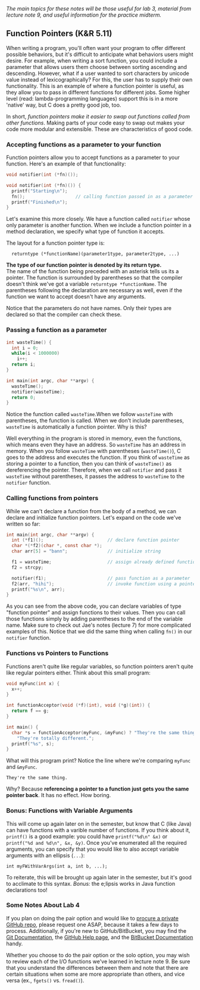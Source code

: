 _The main topics for these notes will be those useful for lab 3, material from
lecture note 9, and useful information for the practice midterm._

## Function Pointers (K&R 5.11) ##
When writing a program, you'll often want your program to offer different 
possible behaviors, but it's difficult to anticipate what behaviors users might 
desire. For example, when writing a sort function, you could include a
parameter that allows users them choose between sorting ascending and descending.
However, what if a user wanted to sort characters by unicode value instead of
lexicographically? For this, the user has to supply their own functionality.
This is an example of where a function pointer is useful, as they allow you to
pass in different functions for different jobs. Some higher level (read:
lambda-programming languages) support this is in a more 'native' way, but C
does a pretty good job, too.

In short, *function pointers make it easier to swap out functions called 
from other functions*. Making parts of your code easy to swap out makes your
code more modular and extensible. These are characteristics of good code.

### Accepting functions as a parameter to your function ###
Function pointers allow you to accept functions as a parameter to your function. 
Here's an example of that functionality:

```c
void notifier(int (*fn)());

void notifier(int (*fn)()) {
  printf("Starting\n");
  fn();                   // calling function passed in as a parameter
  printf("Finished\n");
}
```

Let's examine this more closely. We have a function called `notifier` whose only
parameter is another function. When we include a function pointer in a method
declaration, we specify what type of function it accepts. 

The layout for a function pointer type is:
```
  returntype (*functionName)(parameter1type, parameter2type, ...)
``` 
**The type of our function pointer is denoted by its return type.**  
The name of the function being preceded with an asterisk tells us its a pointer. 
The function is surrounded by parentheses so that the compiler doesn't think 
we've got a variable `returntype *functionName`. The parentheses following the 
declaration are necessary as well, even if the function we want to accept 
doesn't have any arguments. 

Notice that the parameters do not have names. Only their types are declared so 
that the compiler can check these.

### Passing a function as a parameter ###

```c
int wasteTime() {
  int i = 0;
  while(i < 1000000)
    i++;
  return i;
}

int main(int argc, char **argv) {
  wasteTime();
  notifier(wasteTime);
  return 0;
}
```

Notice the function called `wasteTime`.When we follow `wasteTime` with
parentheses, the function is called. When we don't include parentheses,
`wasteTime` is automatically a function pointer. Why is this?

Well everything in the program is stored in memory, even the functions, which
means even they have an address. So `wasteTime` has an address in memory. When
you follow `wasteTime` with parentheses (`wasteTime()`), C goes to the address
and executes the function. If you think of `wasteTime` as storing a pointer to a
function, then you can think of `wasteTime()` as dereferencing the pointer.
Therefore, when we call `notifier` and pass it `wasteTime` without parentheses, it
passes the address to `wasteTime` to the `notifier` function.

### Calling functions from pointers ###
While we can't declare a function from the body of a method, we can declare and
initialize function pointers. Let's expand on the code we've written so far:

```c
int main(int argc, char **argv) {
  int (*f1)();                        // declare function pointer
  char *(*f2)(char *, const char *);
  char arr[5] = "bann";               // initialize string

  f1 = wasteTime;                     // assign already defined function to function pointer
  f2 = strcpy;

  notifier(f1);                       // pass function as a parameter
  f2(arr, "hihi");                    // invoke function using a pointer to it, rather than its actual name, strcpy
  printf("%s\n", arr);
}
```

As you can see from the above code, you can declare variables of type "function
pointer" and assign functions to their values. Then you can call
those functions simply by adding parentheses to the end of the variable name.
Make sure to check out Jae's notes (lecture 7) for more complicated examples of
this. Notice that we did the same thing when calling `fn()` in our `notifier`
function.


### Functions vs Pointers to Functions ###
Functions aren't quite like regular variables, so function pointers aren't quite
like regular pointers either. Think about this small program:

```c
void myFunc(int x) {
  x++; 
}

int functionAcceptor(void (*f)(int), void (*g)(int)) {
  return f == g;
}

int main() {
  char *s = functionAcceptor(myFunc, &myFunc) ? "They're the same thing." :
    "They're totally different.";
  printf("%s", s);
}
```

What will this program print? Notice the line where we're comparing 
`myFunc` and `&myFunc`.

```
They're the same thing.
```

Why? Because **referencing a pointer to a function just gets you the same
pointer back**. It has no effect. How boring.

### Bonus: Functions with Variable Arguments ###

This will come up again later on in the semester, but know that C (like Java)
can have functions with a varible number of functions. If you think about it,
`printf()` is a good example: you could have `printf("%d\n" &x)` or 
`printf("%d and %d\n", &x, &y)`. Once you've enumerated all the required
arguments, you can specify that you would like to also accept variable arguments
with an ellipsis (`...`):

    int myFWithVarArgs(int a, int b, ...);

To reiterate, this will be brought up again later in the semester, but it's good to acclimate to this syntax. *Bonus:* the e;lipsis works in Java function declarations too!


### Some Notes About Lab 4 ###
If you plan on doing the pair option and would like to 
[procure a private GitHub repo](https://github.com/edu), please request one ASAP,
because it takes a few days to process. Additionally, if you're new to GitHub/BitBucket,
you may find the [Git Documentation](http://git-scm.com/book), the 
[GitHub Help page](https://help.github.com/), and the 
[BitBucket Documentation](https://confluence.atlassian.com/display/BITBUCKET/Bitbucket+Documentation+Home)
handy.

Whether you choose to do the pair option or the solo option, you may wish to 
review each of the I/O functions we've learned in lecture note 9. Be sure that 
you understand the differences between them and note that there are certain situations
when some are more appropriate than others, and vice versa (ex., `fgets()` vs. `fread()`).

